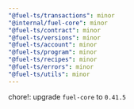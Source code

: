 ```yaml
---
"@fuel-ts/transactions": minor
"@internal/fuel-core": minor
"@fuel-ts/contract": minor
"@fuel-ts/versions": minor
"@fuel-ts/account": minor
"@fuel-ts/program": minor
"@fuel-ts/recipes": minor
"@fuel-ts/errors": minor
"@fuel-ts/utils": minor
---
```


chore!: upgrade `fuel-core` to `0.41.5`
